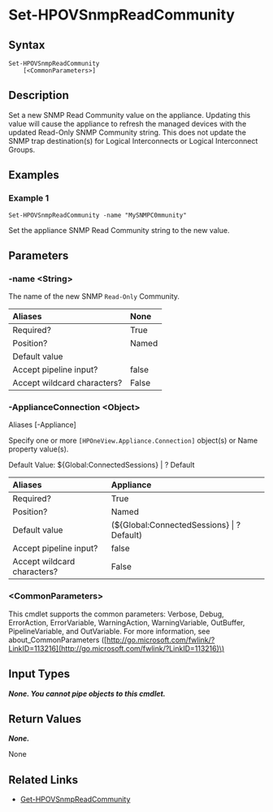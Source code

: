 ﻿---
description: Set SNMP Read Community.
---

# Set-HPOVSnmpReadCommunity

## Syntax

```text
Set-HPOVSnmpReadCommunity
    [<CommonParameters>]
```

## Description

Set a new SNMP Read Community value on the appliance.  Updating this value will cause the appliance to refresh the managed devices with the updated Read-Only SNMP Community string.  This does not update the SNMP trap destination(s) for Logical Interconnects or Logical Interconnect Groups.

## Examples

###  Example 1 

```text
Set-HPOVSnmpReadCommunity -name "MySNMPC0mmunity"

```

Set the appliance SNMP Read Community string to the new value.

## Parameters

### -name &lt;String&gt;

The name of the new SNMP `Read-Only` Community.

| Aliases | None |
| :--- | :--- |
| Required? | True |
| Position? | Named |
| Default value |  |
| Accept pipeline input? | false |
| Accept wildcard characters? | False |

### -ApplianceConnection &lt;Object&gt;

Aliases [-Appliance]

Specify one or more `[HPOneView.Appliance.Connection]` object(s) or Name property value(s).

Default Value: ${Global:ConnectedSessions} | ? Default

| Aliases | Appliance |
| :--- | :--- |
| Required? | True |
| Position? | Named |
| Default value | (${Global:ConnectedSessions} &vert; ? Default) |
| Accept pipeline input? | false |
| Accept wildcard characters? | False |

### &lt;CommonParameters&gt;

This cmdlet supports the common parameters: Verbose, Debug, ErrorAction, ErrorVariable, WarningAction, WarningVariable, OutBuffer, PipelineVariable, and OutVariable. For more information, see about\_CommonParameters \([http://go.microsoft.com/fwlink/?LinkID=113216](http://go.microsoft.com/fwlink/?LinkID=113216)\)

## Input Types

_**None.  You cannot pipe objects to this cmdlet.**_

## Return Values

_**None.**_


 None

## Related Links

* [Get-HPOVSnmpReadCommunity](get-hpovsnmpreadcommunity.md)
